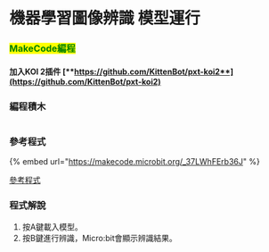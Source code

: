 # 機器學習圖像辨識 模型運行

### <mark style="color:green;">MakeCode編程</mark>

#### 加入KOI 2插件 [**https://github.com/KittenBot/pxt-koi2**](https://github.com/KittenBot/pxt-koi2)

### 編程積木

<figure><img src="https://files.gitbook.com/v0/b/gitbook-x-prod.appspot.com/o/spaces%2FsN6MlwBFbL3P67FzMMyL%2Fuploads%2Fg8gveE0DC4idrYoORQEx%2Fimage.png?alt=media&#x26;token=97b18306-46f0-43d8-8aba-690e1ac10ca3" alt=""><figcaption></figcaption></figure>

### 參考程式

{% embed url="https://makecode.microbit.org/_37LWhFErb36J" %}

[參考程式](https://makecode.microbit.org/\_37LWhFErb36J)

### 程式解說

1. 按A鍵載入模型。
2. 按B鍵進行辨識，Micro:bit會顯示辨識結果。
